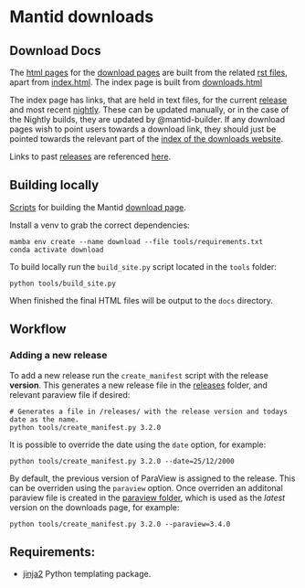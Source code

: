 Mantid downloads
================

## Download Docs

The [html pages](/docs/) for the [download pages](https://download.mantidproject.org) are built from the related [rst files](/instructions/), apart from [index.html](/docs/index.html). The index page is built from [downloads.html](/templates/downloads.html)

The index page has links, that are held in text files, for the current [release](/releases/) and most recent [nightly](/releases/nightly.txt). These can be updated manually, or in the case of the Nightly builds, they are updated by @mantid-builder. If any download pages wish to point users towards a download link, they should just be pointed towards the relevant part of the [index of the downloads website](https://download.mantidproject.org).

Links to past [releases](/releases/) are referenced [here](/templates/archives.html).

## Building locally

[Scripts](/tools/) for building the Mantid [download page](https://download.mantidproject.org).

Install a venv to grab the correct dependencies:


    mamba env create --name download --file tools/requirements.txt
    conda activate download


To build locally run the `build_site.py` script located in the `tools` folder:

    python tools/build_site.py

When finished the final HTML files will be output to the `docs` directory.

## Workflow

### Adding a new release

To add a new release run the `create_manifest` script with the release __version__. This generates a new release file in the [releases](/releases/) folder, and relevant paraview file if desired:

    # Generates a file in /releases/ with the release version and todays date as the name.
    python tools/create_manifest.py 3.2.0

It is possible to override the date using the `date` option, for example:

    python tools/create_manifest.py 3.2.0 --date=25/12/2000

By default, the previous version of ParaView is assigned to the release. This can be overriden using the `paraview` option. Once overriden an additonal paraview file is created in the [paraview folder](/releases/paraview/), which is used as the _latest_ version on the downloads page, for example:

    python tools/create_manifest.py 3.2.0 --paraview=3.4.0

## Requirements:

- [jinja2](http://jinja.pocoo.org/) Python templating package.
